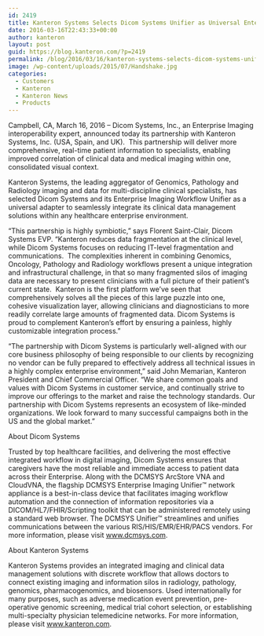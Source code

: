 ```yaml
---
id: 2419
title: Kanteron Systems Selects Dicom Systems Unifier as Universal Enterprise Imaging Adapter
date: 2016-03-16T22:43:33+00:00
author: kanteron
layout: post
guid: https://blog.kanteron.com/?p=2419
permalink: /blog/2016/03/16/kanteron-systems-selects-dicom-systems-unifier-as-universal-enterprise-imaging-adapter/
image: /wp-content/uploads/2015/07/Handshake.jpg
categories:
  - Customers
  - Kanteron
  - Kanteron News
  - Products
---
```

Campbell, CA, March 16, 2016 – Dicom Systems, Inc., an Enterprise Imaging interoperability expert, announced today its partnership with Kanteron Systems, Inc. (USA, Spain, and UK).  This partnership will deliver more comprehensive, real-time patient information to specialists, enabling improved correlation of clinical data and medical imaging within one, consolidated visual context.

Kanteron Systems, the leading aggregator of Genomics, Pathology and Radiology imaging and data for multi-discipline clinical specialists, has selected Dicom Systems and its Enterprise Imaging Workflow Unifier as a universal adapter to seamlessly integrate its clinical data management solutions within any healthcare enterprise environment.

“This partnership is highly symbiotic,” says Florent Saint-Clair, Dicom Systems EVP. “Kanteron reduces data fragmentation at the clinical level, while Dicom Systems focuses on reducing IT-level fragmentation and communications.  The complexities inherent in combining Genomics, Oncology, Pathology and Radiology workflows present a unique integration and infrastructural challenge, in that so many fragmented silos of imaging data are necessary to present clinicians with a full picture of their patient’s current state.  Kanteron is the first platform we’ve seen that comprehensively solves all the pieces of this large puzzle into one, cohesive visualization layer, allowing clinicians and diagnosticians to more readily correlate large amounts of fragmented data. Dicom Systems is proud to complement Kanteron’s effort by ensuring a painless, highly customizable integration process.”

“The partnership with Dicom Systems is particularly well-aligned with our core business philosophy of being responsible to our clients by recognizing no vendor can be fully prepared to effectively address all technical issues in a highly complex enterprise environment,” said John Memarian, Kanteron President and Chief Commercial Officer. “We share common goals and values with Dicom Systems in customer service, and continually strive to improve our offerings to the market and raise the technology standards. Our partnership with Dicom Systems represents an ecosystem of like-minded organizations. We look forward to many successful campaigns both in the US and the global market.”

About Dicom Systems
  
Trusted by top healthcare facilities, and delivering the most effective integrated workflow in digital imaging, Dicom Systems ensures that caregivers have the most reliable and immediate access to patient data across their Enterprise. Along with the DCMSYS ArcStore VNA and CloudVNA, the flagship DCMSYS Enterprise Imaging Unifier™ network appliance is a best-in-class device that facilitates imaging workflow automation and the connection of information repositories via a DICOM/HL7/FHIR/Scripting toolkit that can be administered remotely using a standard web browser. The DCMSYS Unifier™ streamlines and unifies communications between the various RIS/HIS/EMR/EHR/PACS vendors. For more information, please visit www.dcmsys.com.

About Kanteron Systems
  
Kanteron Systems provides an integrated imaging and clinical data management solutions with discrete workflow that allows doctors to connect existing imaging and information silos in radiology, pathology, genomics, pharmacogenomics, and biosensors. Used internationally for many purposes, such as adverse medication event prevention, pre-operative genomic screening, medical trial cohort selection, or establishing multi-specialty physician telemedicine networks. For more information, please visit www.kanteron.com.